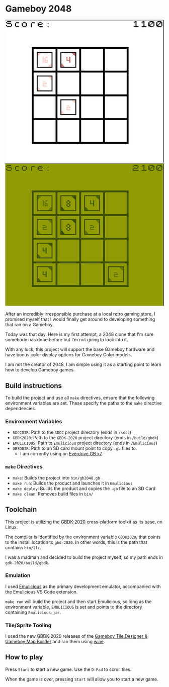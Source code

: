 # Gameboy 2048

![Gameboy 2048 in Color](./img/screenshots/05_v1_1_0_release_photo_color.png)
![Gameboy 2048](./img/screenshots/06_v1_1_0_release_photo.png)

After an incredibly irresponsible purchase at a local retro gaming store, I
promised myself that I would finally get around to developing something that
ran on a Gameboy.

Today was that day. Here is my first attempt, a 2048 clone that I'm sure
somebody has done before but I'm not going to look into it.

With any luck, this project will support the base Gameboy hardware and have
bonus color display options for Gameboy Color models.

I am not the creator of 2048, I am simple using it as a starting point to
learn how to develop Gameboy games.

## Build instructions
To build the project and use all `make` directives, ensure that the
following environment variables are set. These specify the paths to
the `make` directive dependencies.

### Environment Variables

- `SDCCDIR`: Path to the `SDCC` project directory (ends in `/sdcc`)
- `GBDK2020`: Path to the `GBDK-2020` project directory (ends in `/build/gbdk`)
- `EMULICIOUS`: Path to `Emulicious` project directory (ends in `/Emulicious`)
- `GBSDDIR`: Path to an SD card mount point to copy `.gb` files to.
    - I am currently using an [Everdrive GB x7](https://krikzz.com/our-products/cartridges/edgbx7.html)

### `make` Directives
- `make`: Builds the project into `bin/gb2048.gb`
- `make run`: Builds the product and launches it in `Emulicious`
- `make deploy`: Builds the product and copies the `.gb` file to an SD Card
- `make clean`: Removes build files in `bin/`

## Toolchain
This project is utilizing the [GBDK-2020](https://github.com/gbdk-2020/gbdk-2020)
cross-platform toolkit as its base, on Linux.

The compiler is identified by the environment variable `GBDK2020`, that
points to the install location to `gbd-2020`. In other words, this is the path
that contains `bin/llc`.

I was a madman and decided to build the project myself, so my path ends in
`gdk-2020/build/gbdk`.

### Emulation
I used [Emulicious](https://emulicious.net/) as the primary development 
emulator, accompanied with the Emulicious VS Code extension.

`make run` will build the project and then start Emulicious, so long as the 
environment variable, `EMULICIOUS` is set and points to the directory
containing `Emulicious.jar`.

### Tile/Sprite Tooling
I used the new GBDK-2020 releases of the
[Gameboy Tile Designer & Gameboy Map Builder](https://github.com/gbdk-2020/GBTD_GBMB)
and ran them using [wine](https://www.winehq.org/).

## How to play
Press `Start` to start a new game. Use the `D-Pad` to scroll tiles.

When the game is over, pressing `Start` will allow you to start a new
game.
